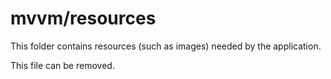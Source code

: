 # mvvm/resources

This folder contains resources (such as images) needed by the application. 

This file can be removed.
